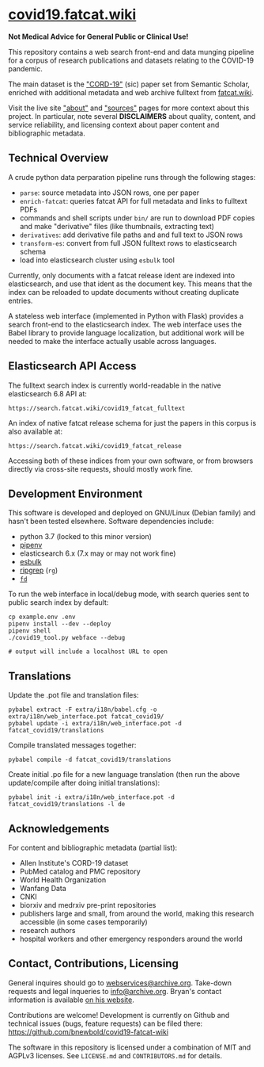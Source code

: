 
[covid19.fatcat.wiki](https://covid19.fatcat.wiki)
======================================================

**Not Medical Advice for General Public or Clinical Use!**

This repository contains a web search front-end and data munging pipeline for a
corpus of research publications and datasets relating to the COVID-19 pandemic.

The main dataset is the
["CORD-19"](https://pages.semanticscholar.org/coronavirus-research) (sic) paper
set from Semantic Scholar, enriched with additional metadata and web archive
fulltext from [fatcat.wiki](https://fatcat.wiki).

Visit the live site ["about"](https://covid19.fatcat.wiki/about) and
["sources"](https://covid19.fatcat.wiki/sources) pages for more context about
this project. In particular, note several **DISCLAIMERS** about quality,
content, and service reliability, and licensing context about paper content and
bibliographic metadata.


## Technical Overview

A crude python data perparation pipeline runs through the following stages:

- ``parse``: source metadata into JSON rows, one per paper
- ``enrich-fatcat``: queries fatcat API for full metadata and links to fulltext PDFs
- commands and shell scripts under `bin/` are run to download PDF copies and
  make "derivative" files (like thumbnails, extracting text)
- ``derivatives``: add derivative file paths and and full text to JSON rows
- ``transform-es``: convert from full JSON fulltext rows to elasticsearch schema
- load into elasticsearch cluster using `esbulk` tool

Currently, only documents with a fatcat release ident are indexed into
elasticsearch, and use that ident as the document key. This means that the
index can be reloaded to update documents without creating duplicate entries.

A stateless web interface (implemented in Python with Flask) provides a search
front-end to the elasticsearch index. The web interface uses the Babel library
to provide language localization, but additional work will be needed to make
the interface actually usable across languages.


## Elasticsearch API Access

The fulltext search index is currently world-readable in the native
elasticsearch 6.8 API at:

    https://search.fatcat.wiki/covid19_fatcat_fulltext

An index of native fatcat release schema for just the papers in this corpus is
also available at:

    https://search.fatcat.wiki/covid19_fatcat_release

Accessing both of these indices from your own software, or from browsers
directly via cross-site requests, should mostly work fine.

## Development Environment

This software is developed and deployed on GNU/Linux (Debian family) and hasn't
been tested elsewhere. Software dependencies include:

- python 3.7 (locked to this minor version)
- [pipenv](https://github.com/pypa/pipenv)
- elasticsearch 6.x (7.x may or may not work fine)
- [esbulk](https://github.com/sharkdp/fd)
- [ripgrep](https://github.com/BurntSushi/ripgrep) (`rg`)
- [`fd`](https://github.com/sharkdp/fd)

To run the web interface in local/debug mode, with search queries sent to
public search index by default:

    cp example.env .env
    pipenv install --dev --deploy
    pipenv shell
    ./covid19_tool.py webface --debug

    # output will include a localhost URL to open


## Translations

Update the .pot file and translation files:

    pybabel extract -F extra/i18n/babel.cfg -o extra/i18n/web_interface.pot fatcat_covid19/
    pybabel update -i extra/i18n/web_interface.pot -d fatcat_covid19/translations

Compile translated messages together:

    pybabel compile -d fatcat_covid19/translations

Create initial .po file for a new language translation (then run the above
update/compile after doing initial translations):

    pybabel init -i extra/i18n/web_interface.pot -d fatcat_covid19/translations -l de


## Acknowledgements

For content and bibliographic metadata (partial list):

- Allen Institute's CORD-19 dataset
- PubMed catalog and PMC repository
- World Health Organization
- Wanfang Data
- CNKI
- biorxiv and medrxiv pre-print repositories
- publishers large and small, from around the world, making this research
  accessible (in some cases temporarily)
- research authors
- hospital workers and other emergency responders around the world

## Contact, Contributions, Licensing

General inquires should go to
[webservices@archive.org](mailto:webservices@archive.org). Take-down requests
and legal inqueries to [info@archive.org](mailto:info@archive.org). Bryan's
contact information is available [on his website](https://bnewbold.net/about/).

Contributions are welcome! Development is currently on Github and technical
issues (bugs, feature requests) can be filed there:
<https://github.com/bnewbold/covid19-fatcat-wiki>

The software in this repository is licensed under a combination of MIT and
AGPLv3 licenses. See `LICENSE.md` and `CONTRIBUTORS.md` for details.
